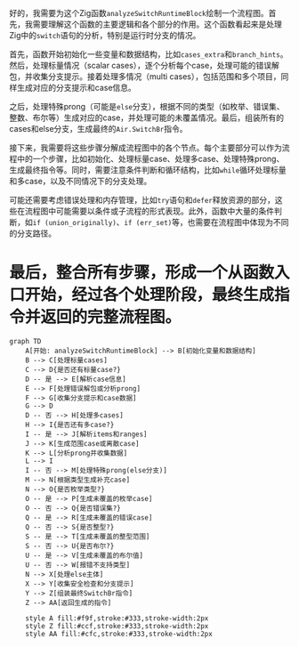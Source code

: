 好的，我需要为这个Zig函数`analyzeSwitchRuntimeBlock`绘制一个流程图。首先，我需要理解这个函数的主要逻辑和各个部分的作用。这个函数看起来是处理Zig中的`switch`语句的分析，特别是运行时分支的情况。

首先，函数开始初始化一些变量和数据结构，比如`cases_extra`和`branch_hints`。然后，处理标量情况（scalar cases），逐个分析每个case，处理可能的错误解包，并收集分支提示。接着处理多情况（multi cases），包括范围和多个项目，同样生成对应的分支提示和case信息。

之后，处理特殊prong（可能是`else`分支），根据不同的类型（如枚举、错误集、整数、布尔等）生成对应的case，并处理可能的未覆盖情况。最后，组装所有的cases和else分支，生成最终的`Air.SwitchBr`指令。

接下来，我需要将这些步骤分解成流程图中的各个节点。每个主要部分可以作为流程中的一个步骤，比如初始化、处理标量case、处理多case、处理特殊prong、生成最终指令等。同时，需要注意条件判断和循环结构，比如`while`循环处理标量和多case，以及不同情况下的分支处理。

可能还需要考虑错误处理和内存管理，比如`try`语句和`defer`释放资源的部分，这些在流程图中可能需要以条件或子流程的形式表现。此外，函数中大量的条件判断，如`if (union_originally)`、`if (err_set)`等，也需要在流程图中体现为不同的分支路径。

最后，整合所有步骤，形成一个从函数入口开始，经过各个处理阶段，最终生成指令并返回的完整流程图。
================================================
```mermaid
graph TD
    A[开始: analyzeSwitchRuntimeBlock] --> B[初始化变量和数据结构]
    B --> C[处理标量cases]
    C --> D{是否还有标量case?}
    D -- 是 --> E[解析case信息]
    E --> F[处理错误解包或分析prong]
    F --> G[收集分支提示和case数据]
    G --> D
    D -- 否 --> H[处理多cases]
    H --> I{是否还有多case?}
    I -- 是 --> J[解析items和ranges]
    J --> K[生成范围case或离散case]
    K --> L[分析prong并收集数据]
    L --> I
    I -- 否 --> M[处理特殊prong(else分支)]
    M --> N[根据类型生成补充case]
    N --> O{是否枚举类型?}
    O -- 是 --> P[生成未覆盖的枚举case]
    O -- 否 --> Q{是否错误集?}
    Q -- 是 --> R[生成未覆盖的错误case]
    Q -- 否 --> S{是否整型?}
    S -- 是 --> T[生成未覆盖的整型范围]
    S -- 否 --> U{是否布尔?}
    U -- 是 --> V[生成未覆盖的布尔值]
    U -- 否 --> W[报错不支持类型]
    N --> X[处理else主体]
    X --> Y[收集安全检查和分支提示]
    Y --> Z[组装最终SwitchBr指令]
    Z --> AA[返回生成的指令]
    
    style A fill:#f9f,stroke:#333,stroke-width:2px
    style Z fill:#ccf,stroke:#333,stroke-width:2px
    style AA fill:#cfc,stroke:#333,stroke-width:2px
```